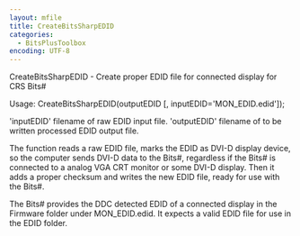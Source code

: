 ```yaml
---
layout: mfile
title: CreateBitsSharpEDID
categories:
  - BitsPlusToolbox
encoding: UTF-8
---
```


CreateBitsSharpEDID - Create proper EDID file for connected display for CRS Bits#

Usage: CreateBitsSharpEDID(outputEDID [, inputEDID='MON\_EDID.edid']);

'inputEDID' filename of raw EDID input file.
'outputEDID' filename of to be written processed EDID output file.

The function reads a raw EDID file, marks the EDID as DVI-D display
device, so the computer sends DVI-D data to the Bits#, regardless if the
Bits# is connected to a analog VGA CRT monitor or some DVI-D display.
Then it adds a proper checksum and writes the new EDID file, ready for
use with the Bits#.

The Bits# provides the DDC detected EDID of a connected display in the
Firmware folder under MON\_EDID.edid. It expects a valid EDID file for use
in the EDID folder.
